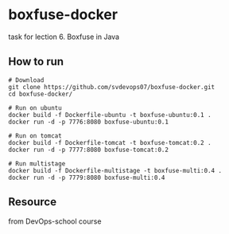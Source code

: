 # boxfuse-docker
task for lection 6. Boxfuse in Java
## How to run

```
# Download
git clone https://github.com/svdevops07/boxfuse-docker.git
cd boxfuse-docker/

# Run on ubuntu
docker build -f Dockerfile-ubuntu -t boxfuse-ubuntu:0.1 .
docker run -d -p 7776:8080 boxfuse-ubuntu:0.1

# Run on tomcat
docker build -f Dockerfile-tomcat -t boxfuse-tomcat:0.2 .
docker run -d -p 7777:8080 boxfuse-tomcat:0.2

# Run multistage
docker build -f Dockerfile-multistage -t boxfuse-multi:0.4 .
docker run -d -p 7779:8080 boxfuse-multi:0.4
```

## Resource
from DevOps-school course
